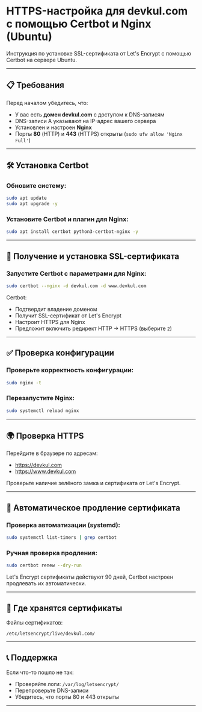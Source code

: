 # HTTPS-настройка для devkul.com с помощью Certbot и Nginx (Ubuntu)

Инструкция по установке SSL-сертификата от Let's Encrypt с помощью Certbot на сервере Ubuntu.

---

## 📋 Требования

Перед началом убедитесь, что:

- У вас есть **домен devkul.com** с доступом к DNS-записям
- DNS-записи A указывают на IP-адрес вашего сервера
- Установлен и настроен **Nginx**
- Порты **80** (HTTP) и **443** (HTTPS) открыты (`sudo ufw allow 'Nginx Full'`)

---

## 🛠️ Установка Certbot

### Обновите систему:
```bash
sudo apt update
sudo apt upgrade -y
```

### Установите Certbot и плагин для Nginx:
```bash
sudo apt install certbot python3-certbot-nginx -y
```

---

## 🔐 Получение и установка SSL-сертификата

### Запустите Certbot с параметрами для Nginx:
```bash
sudo certbot --nginx -d devkul.com -d www.devkul.com
```

Certbot:
- Подтвердит владение доменом
- Получит SSL-сертификат от Let's Encrypt
- Настроит HTTPS для Nginx
- Предложит включить редирект HTTP → HTTPS (выберите `2`)

---

## ✅ Проверка конфигурации

### Проверьте корректность конфигурации:
```bash
sudo nginx -t
```

### Перезапустите Nginx:
```bash
sudo systemctl reload nginx
```

---

## 🌍 Проверка HTTPS

Перейдите в браузере по адресам:
- https://devkul.com
- https://www.devkul.com

Проверьте наличие зелёного замка и сертификата от Let's Encrypt.

---

## 🔄 Автоматическое продление сертификата

### Проверка автоматизации (systemd):
```bash
sudo systemctl list-timers | grep certbot
```

### Ручная проверка продления:
```bash
sudo certbot renew --dry-run
```

Let's Encrypt сертификаты действуют 90 дней, Certbot настроен продлевать их автоматически.

---

## 📁 Где хранятся сертификаты

Файлы сертификатов:
```
/etc/letsencrypt/live/devkul.com/
```

---

## 📞 Поддержка

Если что-то пошло не так:
- Проверяйте логи: `/var/log/letsencrypt/`
- Перепроверьте DNS-записи
- Убедитесь, что порты 80 и 443 открыты

---
